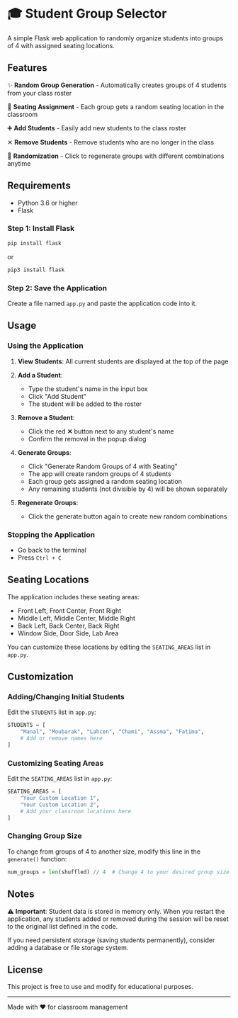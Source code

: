 # 🎓 Student Group Selector

A simple Flask web application to randomly organize students into groups of 4 with assigned seating locations.

## Features

✨ **Random Group Generation** - Automatically creates groups of 4 students from your class roster

📍 **Seating Assignment** - Each group gets a random seating location in the classroom

➕ **Add Students** - Easily add new students to the class roster

✕ **Remove Students** - Remove students who are no longer in the class

🎲 **Randomization** - Click to regenerate groups with different combinations anytime

## Requirements

- Python 3.6 or higher
- Flask



### Step 1: Install Flask
```bash
pip install flask
```
or
```bash
pip3 install flask
```

### Step 2: Save the Application
Create a file named `app.py` and paste the application code into it.

## Usage


### Using the Application

1. **View Students**: All current students are displayed at the top of the page

2. **Add a Student**:
   - Type the student's name in the input box
   - Click "Add Student"
   - The student will be added to the roster

3. **Remove a Student**:
   - Click the red **✕** button next to any student's name
   - Confirm the removal in the popup dialog

4. **Generate Groups**:
   - Click "Generate Random Groups of 4 with Seating"
   - The app will create random groups of 4 students
   - Each group gets assigned a random seating location
   - Any remaining students (not divisible by 4) will be shown separately

5. **Regenerate Groups**:
   - Click the generate button again to create new random combinations

### Stopping the Application
- Go back to the terminal
- Press `Ctrl + C`

## Seating Locations

The application includes these seating areas:
- Front Left, Front Center, Front Right
- Middle Left, Middle Center, Middle Right
- Back Left, Back Center, Back Right
- Window Side, Door Side, Lab Area

You can customize these locations by editing the `SEATING_AREAS` list in `app.py`.

## Customization

### Adding/Changing Initial Students
Edit the `STUDENTS` list in `app.py`:
```python
STUDENTS = [
    "Manal", "Moubarak", "Lahcen", "Chami", "Assma", "Fatima",
    # Add or remove names here
]
```

### Customizing Seating Areas
Edit the `SEATING_AREAS` list in `app.py`:
```python
SEATING_AREAS = [
    "Your Custom Location 1",
    "Your Custom Location 2",
    # Add your classroom locations here
]
```

### Changing Group Size
To change from groups of 4 to another size, modify this line in the `generate()` function:
```python
num_groups = len(shuffled) // 4  # Change 4 to your desired group size
```

## Notes

⚠️ **Important**: Student data is stored in memory only. When you restart the application, any students added or removed during the session will be reset to the original list defined in the code.

If you need persistent storage (saving students permanently), consider adding a database or file storage system.


## License

This project is free to use and modify for educational purposes.


---

Made with ❤️ for classroom management
